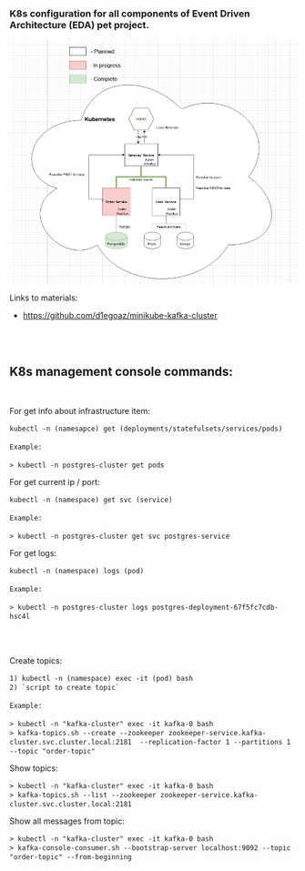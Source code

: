 ### K8s configuration for all components of Event Driven Architecture (EDA) pet project.

![](docs/Schema.png)


Links to materials:
- https://github.com/d1egoaz/minikube-kafka-cluster

<br/>
<br/>

## K8s management console commands:

<br>

For get info about infrastructure item: 
```
kubectl -n (namesapce) get (deployments/statefulsets/services/pods)

Example: 

> kubectl -n postgres-cluster get pods
```

For get current ip / port: 
```
kubectl -n (namespace) get svc (service)

Example: 

> kubectl -n postgres-cluster get svc postgres-service
```

For get logs: 
```
kubectl -n (namespace) logs (pod)

Example: 

> kubectl -n postgres-cluster logs postgres-deployment-67f5fc7cdb-hsc4l
```

<br/>
<br/>


Create topics:
```
1) kubectl -n (namespace) exec -it (pod) bash
2) `script to create topic`

Example:

> kubectl -n "kafka-cluster" exec -it kafka-0 bash
> kafka-topics.sh --create --zookeeper zookeeper-service.kafka-cluster.svc.cluster.local:2181  --replication-factor 1 --partitions 1 --topic "order-topic"
```

Show topics:
```
> kubectl -n "kafka-cluster" exec -it kafka-0 bash
> kafka-topics.sh --list --zookeeper zookeeper-service.kafka-cluster.svc.cluster.local:2181
```

Show all messages from topic:
```
> kubectl -n "kafka-cluster" exec -it kafka-0 bash
> kafka-console-consumer.sh --bootstrap-server localhost:9092 --topic "order-topic" --from-beginning
```


